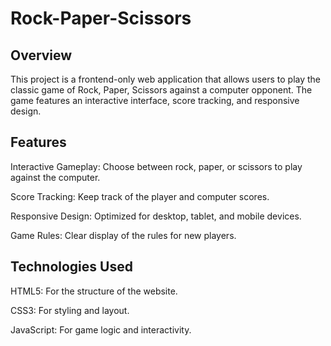 # **Rock-Paper-Scissors**

## Overview

This project is a frontend-only web application that allows users to play the classic game of Rock, Paper, Scissors against a computer opponent. The game features an interactive interface, score tracking, and responsive design.

## Features

Interactive Gameplay: Choose between rock, paper, or scissors to play against the computer.

Score Tracking: Keep track of the player and computer scores.

Responsive Design: Optimized for desktop, tablet, and mobile devices.

Game Rules: Clear display of the rules for new players.

## Technologies Used

HTML5: For the structure of the website.

CSS3: For styling and layout.

JavaScript: For game logic and interactivity.
